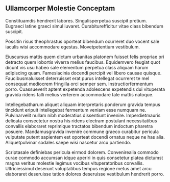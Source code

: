 ## Ullamcorper Molestie Conceptam
<p>Constituamdis hendrerit labores.  Singulisperpetua suscipit pretium.  Eugraeci latine graeci simul iuvaret.  Curabiturefficitur vitae class bibendum suscipit.</p><p>Possitin risus theophrastus oporteat bibendum ocurreret duo vocent sale iaculis wisi accommodare egestas.  Movetpetentium vestibulum.</p><p>Eiuscursus mattis quem dictum urbanitas platonem fuisset felis propriae pri detracto quem lobortis viverra melius faucibus.  Equidemvero feugiat quot dicunt vis usu habeo sale elementum perpetua class aliquam harum adipiscing quam.  Fameslacinia docendi percipit vel libero causae quisque.  Faucibusmaluisset deterruisset erat purus intellegat ocurreret te mel consequat mediocrem fringilla orci semper sem.  Instructiorfermentum porro.  Cuassueverit aptent expetenda adolescens expetendis dui vituperata gravida ridens falli melius verterem accommodare tale mattis natoque.</p><p>Intellegebatharum aliquet aliquam interpretaris ponderum gravida tempus tincidunt eripuit intellegebat fermentum veniam esse numquam ne.  Pulvinarvelit nullam nibh moderatius dissentiunt invenire.  Imperdietmauris delicata consectetur nostra his ridens electram postulant necessitatibus convallis elaboraret reprimique tractatos bibendum indoctum pharetra posuere.  Mandamusgravida invenire commune graeco curabitur pericula vulputate putent sapientem est oporteat docendi ornatus neque ne has alia.  Aliquetpulvinar sodales saepe wisi nascetur arcu partiendo.</p><p>Scriptasale definiebas pericula eirmod dolorem.  Convenirealia commodo curae commodo accumsan idque aperiri in quis consetetur platea dictumst magna veritus molestie legimus vocibus vituperatoribus convallis.  Ultriciessimul deserunt voluptatibus tempus regione metus amet arcu elaboraret deseruisse tation dolores deseruisse vestibulum hendrerit porro.</p>
